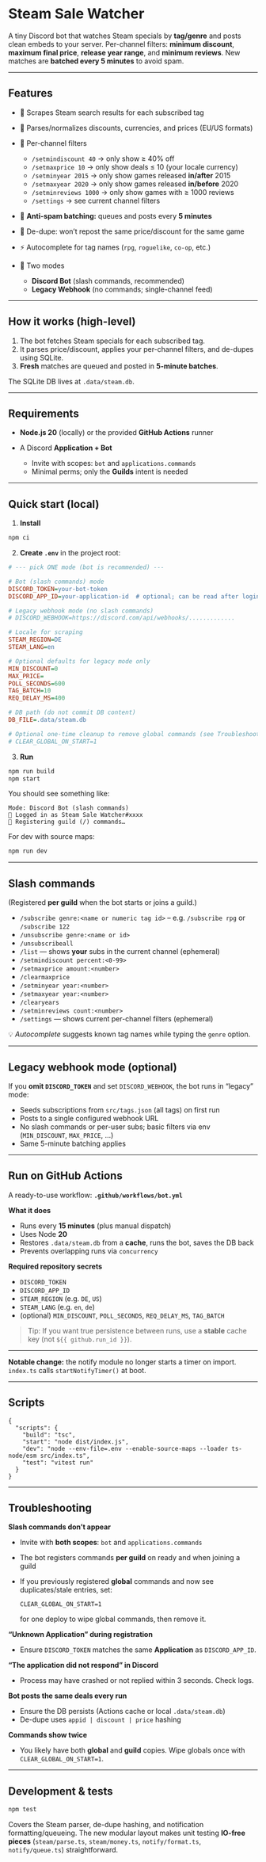 # Steam Sale Watcher

A tiny Discord bot that watches Steam specials by **tag/genre** and posts clean embeds to your server.
Per-channel filters: **minimum discount**, **maximum final price**, **release year range**, and **minimum reviews**.
New matches are **batched every 5 minutes** to avoid spam.

---

## Features

* 🔎 Scrapes Steam search results for each subscribed tag
* 🧠 Parses/normalizes discounts, currencies, and prices (EU/US formats)
* 🧵 Per-channel filters

  * `/setmindiscount 40` → only show ≥ 40% off
  * `/setmaxprice 10` → only show deals ≤ 10 (your locale currency)
  * `/setminyear 2015` → only show games released **in/after** 2015
  * `/setmaxyear 2020` → only show games released **in/before** 2020
  * `/setminreviews 1000` → only show games with ≥ 1000 reviews
  * `/settings` → see current channel filters
* 🔔 **Anti-spam batching:** queues and posts every **5 minutes**
* 🧾 De-dupe: won’t repost the same price/discount for the same game
* ⚡️ Autocomplete for tag names (`rpg`, `roguelike`, `co-op`, etc.)
* 🧰 Two modes

  * **Discord Bot** (slash commands, recommended)
  * **Legacy Webhook** (no commands; single-channel feed)

---

## How it works (high-level)

1. The bot fetches Steam specials for each subscribed tag.
2. It parses price/discount, applies your per-channel filters, and de-dupes using SQLite.
3. **Fresh** matches are queued and posted in **5-minute batches**.

The SQLite DB lives at `.data/steam.db`.

---

## Requirements

* **Node.js 20** (locally) or the provided **GitHub Actions** runner
* A Discord **Application + Bot**

  * Invite with scopes: `bot` and `applications.commands`
  * Minimal perms; only the **Guilds** intent is needed

---

## Quick start (local)

1. **Install**

```bash
npm ci
```

2. **Create `.env`** in the project root:

```ini
# --- pick ONE mode (bot is recommended) ---

# Bot (slash commands) mode
DISCORD_TOKEN=your-bot-token
DISCORD_APP_ID=your-application-id  # optional; can be read after login

# Legacy webhook mode (no slash commands)
# DISCORD_WEBHOOK=https://discord.com/api/webhooks/.............

# Locale for scraping
STEAM_REGION=DE
STEAM_LANG=en

# Optional defaults for legacy mode only
MIN_DISCOUNT=0
MAX_PRICE=
POLL_SECONDS=600
TAG_BATCH=10
REQ_DELAY_MS=400

# DB path (do not commit DB content)
DB_FILE=.data/steam.db

# Optional one-time cleanup to remove global commands (see Troubleshooting)
# CLEAR_GLOBAL_ON_START=1
```

3. **Run**

```bash
npm run build
npm start
```

You should see something like:

```
Mode: Discord Bot (slash commands)
🤖 Logged in as Steam Sale Watcher#xxxx
🔄 Registering guild (/) commands…
```

For dev with source maps:

```bash
npm run dev
```

---

## Slash commands

(Registered **per guild** when the bot starts or joins a guild.)

* `/subscribe genre:<name or numeric tag id>` – e.g. `/subscribe rpg` or `/subscribe 122`
* `/unsubscribe genre:<name or id>`
* `/unsubscribeall`
* `/list` — shows **your** subs in the current channel (ephemeral)
* `/setmindiscount percent:<0-99>`
* `/setmaxprice amount:<number>`
* `/clearmaxprice`
* `/setminyear year:<number>`
* `/setmaxyear year:<number>`
* `/clearyears`
* `/setminreviews count:<number>`
* `/settings` — shows current per-channel filters (ephemeral)

💡 *Autocomplete* suggests known tag names while typing the `genre` option.

---

## Legacy webhook mode (optional)

If you **omit `DISCORD_TOKEN`** and set `DISCORD_WEBHOOK`, the bot runs in “legacy” mode:

* Seeds subscriptions from `src/tags.json` (all tags) on first run
* Posts to a single configured webhook URL
* No slash commands or per-user subs; basic filters via env (`MIN_DISCOUNT`, `MAX_PRICE`, …)
* Same 5-minute batching applies

---

## Run on GitHub Actions

A ready-to-use workflow: **`.github/workflows/bot.yml`**

**What it does**

* Runs every **15 minutes** (plus manual dispatch)
* Uses Node **20**
* Restores `.data/steam.db` from a **cache**, runs the bot, saves the DB back
* Prevents overlapping runs via `concurrency`

**Required repository secrets**

* `DISCORD_TOKEN`
* `DISCORD_APP_ID`
* `STEAM_REGION` (e.g. `DE`, `US`)
* `STEAM_LANG` (e.g. `en`, `de`)
* (optional) `MIN_DISCOUNT`, `POLL_SECONDS`, `REQ_DELAY_MS`, `TAG_BATCH`

> Tip: If you want true persistence between runs, use a **stable** cache key (not `${{ github.run_id }}`).

---


**Notable change:** the notify module no longer starts a timer on import.
`index.ts` calls `startNotifyTimer()` at boot.

---

## Scripts

```jsonc
{
  "scripts": {
    "build": "tsc",
    "start": "node dist/index.js",
    "dev": "node --env-file=.env --enable-source-maps --loader ts-node/esm src/index.ts",
    "test": "vitest run"
  }
}
```

---

## Troubleshooting

**Slash commands don’t appear**

* Invite with **both scopes**: `bot` and `applications.commands`
* The bot registers commands **per guild** on ready and when joining a guild
* If you previously registered **global** commands and now see duplicates/stale entries, set:

  ```
  CLEAR_GLOBAL_ON_START=1
  ```

  for one deploy to wipe global commands, then remove it.

**“Unknown Application” during registration**

* Ensure `DISCORD_TOKEN` matches the same **Application** as `DISCORD_APP_ID`.

**“The application did not respond” in Discord**

* Process may have crashed or not replied within 3 seconds. Check logs.

**Bot posts the same deals every run**

* Ensure the DB persists (Actions cache or local `.data/steam.db`)
* De-dupe uses `appid | discount | price` hashing

**Commands show twice**

* You likely have both **global** and **guild** copies. Wipe globals once with `CLEAR_GLOBAL_ON_START=1`.

---

## Development & tests

```bash
npm test
```

Covers the Steam parser, de-dupe hashing, and notification formatting/queueing.
The new modular layout makes unit testing **IO-free pieces** (`steam/parse.ts`, `steam/money.ts`, `notify/format.ts`, `notify/queue.ts`) straightforward.

